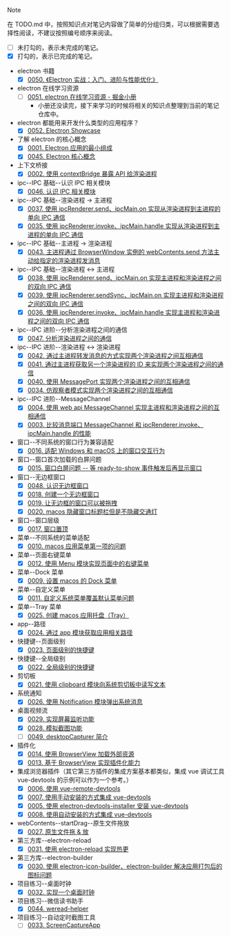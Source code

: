> [!NOTE]
> 在 TODO.md 中，按照知识点对笔记内容做了简单的分组归类，可以根据需要选择性阅读，不建议按照编号顺序来阅读。
> - [ ] 未打勾的，表示未完成的笔记。
> - [x] 打勾的，表示已完成的笔记。

- electron 书籍
  - [x] [0050. 《Electron 实战：入门、进阶与性能优化》](./0050.%20%E3%80%8AElectron%20%E5%AE%9E%E6%88%98%EF%BC%9A%E5%85%A5%E9%97%A8%E3%80%81%E8%BF%9B%E9%98%B6%E4%B8%8E%E6%80%A7%E8%83%BD%E4%BC%98%E5%8C%96%E3%80%8B/README.md)
- electron 在线学习资源
  - [ ] [0051. electron 在线学习资源 - 掘金小册](./0051.%20electron%20%E5%9C%A8%E7%BA%BF%E5%AD%A6%E4%B9%A0%E8%B5%84%E6%BA%90%20-%20%E6%8E%98%E9%87%91%E5%B0%8F%E5%86%8C/README.md)
    - 小册还没读完，接下来学习的时候将相关的知识点整理到当前的笔记仓库中。
- electron 都能用来开发什么类型的应用程序？
  -  [x] [0052. Electron Showcase](./0052.%20Electron%20Showcase/README.md)
- 了解 electron 的核心概念
  - [x] [0001. Electron 应用的最小组成](./0001.%20Electron%20%E5%BA%94%E7%94%A8%E7%9A%84%E6%9C%80%E5%B0%8F%E7%BB%84%E6%88%90/README.md)
  - [x] [0045. Electron 核心概念](./0045.%20Electron%20%E6%A0%B8%E5%BF%83%E6%A6%82%E5%BF%B5/README.md)
- 上下文桥接
  - [x] [0002. 使用 contextBridge 暴露 API 给渲染进程](./0002.%20%E4%BD%BF%E7%94%A8%20contextBridge%20%E6%9A%B4%E9%9C%B2%20API%20%E7%BB%99%E6%B8%B2%E6%9F%93%E8%BF%9B%E7%A8%8B/README.md)
- ipc--IPC 基础--认识 IPC 相关模块
  - [x] [0046. 认识 IPC 相关模块](./0046.%20%E8%AE%A4%E8%AF%86%20IPC%20%E7%9B%B8%E5%85%B3%E6%A8%A1%E5%9D%97/README.md)
- ipc--IPC 基础--渲染进程 -> 主进程
  - [x] [0037. 使用 ipcRenderer.send、ipcMain.on 实现从渲染进程到主进程的单向 IPC 通信](./0037.%20%E4%BD%BF%E7%94%A8%20ipcRenderer.send%E3%80%81ipcMain.on%20%E5%AE%9E%E7%8E%B0%E4%BB%8E%E6%B8%B2%E6%9F%93%E8%BF%9B%E7%A8%8B%E5%88%B0%E4%B8%BB%E8%BF%9B%E7%A8%8B%E7%9A%84%E5%8D%95%E5%90%91%20IPC%20%E9%80%9A%E4%BF%A1/README.md)
  - [x] [0035. 使用 ipcRenderer.invoke、ipcMain.handle 实现从渲染进程到主进程的单向 IPC 通信](./0035.%20%E4%BD%BF%E7%94%A8%20ipcRenderer.invoke%E3%80%81ipcMain.handle%20%E5%AE%9E%E7%8E%B0%E4%BB%8E%E6%B8%B2%E6%9F%93%E8%BF%9B%E7%A8%8B%E5%88%B0%E4%B8%BB%E8%BF%9B%E7%A8%8B%E7%9A%84%E5%8D%95%E5%90%91%20IPC%20%E9%80%9A%E4%BF%A1/README.md)
- ipc--IPC 基础--主进程 -> 渲染进程
  - [x] [0043. 主进程通过 BrowserWindow 实例的 webContents.send 方法主动给指定的渲染进程发消息](./0043.%20%E4%B8%BB%E8%BF%9B%E7%A8%8B%E9%80%9A%E8%BF%87%20BrowserWindow%20%E5%AE%9E%E4%BE%8B%E7%9A%84%20webContents.send%20%E6%96%B9%E6%B3%95%E4%B8%BB%E5%8A%A8%E7%BB%99%E6%8C%87%E5%AE%9A%E7%9A%84%E6%B8%B2%E6%9F%93%E8%BF%9B%E7%A8%8B%E5%8F%91%E6%B6%88%E6%81%AF/README.md)
- ipc--IPC 基础--渲染进程 <-> 主进程
  - [x] [0038. 使用 ipcRenderer.send、ipcMain.on 实现主进程和渲染进程之间的双向 IPC 通信](./0038.%20%E4%BD%BF%E7%94%A8%20ipcRenderer.send%E3%80%81ipcMain.on%20%E5%AE%9E%E7%8E%B0%E4%B8%BB%E8%BF%9B%E7%A8%8B%E5%92%8C%E6%B8%B2%E6%9F%93%E8%BF%9B%E7%A8%8B%E4%B9%8B%E9%97%B4%E7%9A%84%E5%8F%8C%E5%90%91%20IPC%20%E9%80%9A%E4%BF%A1/README.md)
  - [x] [0039. 使用 ipcRenderer.sendSync、ipcMain.on 实现主进程和渲染进程之间的双向 IPC 通信](./0039.%20%E4%BD%BF%E7%94%A8%20ipcRenderer.sendSync%E3%80%81ipcMain.on%20%E5%AE%9E%E7%8E%B0%E4%B8%BB%E8%BF%9B%E7%A8%8B%E5%92%8C%E6%B8%B2%E6%9F%93%E8%BF%9B%E7%A8%8B%E4%B9%8B%E9%97%B4%E7%9A%84%E5%8F%8C%E5%90%91%20IPC%20%E9%80%9A%E4%BF%A1/README.md)
  - [x] [0036. 使用 ipcRenderer.invoke、ipcMain.handle 实现主进程和渲染进程之间的双向 IPC 通信](./0036.%20%E4%BD%BF%E7%94%A8%20ipcRenderer.invoke%E3%80%81ipcMain.handle%20%E5%AE%9E%E7%8E%B0%E4%B8%BB%E8%BF%9B%E7%A8%8B%E5%92%8C%E6%B8%B2%E6%9F%93%E8%BF%9B%E7%A8%8B%E4%B9%8B%E9%97%B4%E7%9A%84%E5%8F%8C%E5%90%91%20IPC%20%E9%80%9A%E4%BF%A1/README.md)
- ipc--IPC 进阶--分析渲染进程之间的通信
  - [x] [0047. 分析渲染进程之间的通信](./0047.%20%E5%88%86%E6%9E%90%E6%B8%B2%E6%9F%93%E8%BF%9B%E7%A8%8B%E4%B9%8B%E9%97%B4%E7%9A%84%E9%80%9A%E4%BF%A1/README.md)
- ipc--IPC 进阶--渲染进程 <-> 渲染进程
  - [x] [0042. 通过主进程转发消息的方式实现两个渲染进程之间互相通信](./0042.%20%E9%80%9A%E8%BF%87%E4%B8%BB%E8%BF%9B%E7%A8%8B%E8%BD%AC%E5%8F%91%E6%B6%88%E6%81%AF%E7%9A%84%E6%96%B9%E5%BC%8F%E5%AE%9E%E7%8E%B0%E4%B8%A4%E4%B8%AA%E6%B8%B2%E6%9F%93%E8%BF%9B%E7%A8%8B%E4%B9%8B%E9%97%B4%E4%BA%92%E7%9B%B8%E9%80%9A%E4%BF%A1/README.md)
  - [x] [0041. 通过主进程获取另一个渲染进程的 ID 来实现两个渲染进程之间的通信](./0041.%20%E9%80%9A%E8%BF%87%E4%B8%BB%E8%BF%9B%E7%A8%8B%E8%8E%B7%E5%8F%96%E5%8F%A6%E4%B8%80%E4%B8%AA%E6%B8%B2%E6%9F%93%E8%BF%9B%E7%A8%8B%E7%9A%84%20ID%20%E6%9D%A5%E5%AE%9E%E7%8E%B0%E4%B8%A4%E4%B8%AA%E6%B8%B2%E6%9F%93%E8%BF%9B%E7%A8%8B%E4%B9%8B%E9%97%B4%E7%9A%84%E9%80%9A%E4%BF%A1/README.md)
  - [x] [0040. 使用 MessagePort 实现两个渲染进程之间的互相通信](./0040.%20%E4%BD%BF%E7%94%A8%20MessagePort%20%E5%AE%9E%E7%8E%B0%E4%B8%A4%E4%B8%AA%E6%B8%B2%E6%9F%93%E8%BF%9B%E7%A8%8B%E4%B9%8B%E9%97%B4%E7%9A%84%E4%BA%92%E7%9B%B8%E9%80%9A%E4%BF%A1/README.md)
  - [x] [0034. 仿观察者模式实现两个渲染进程之间的互相通信](./0034.%20%E4%BB%BF%E8%A7%82%E5%AF%9F%E8%80%85%E6%A8%A1%E5%BC%8F%E5%AE%9E%E7%8E%B0%E4%B8%A4%E4%B8%AA%E6%B8%B2%E6%9F%93%E8%BF%9B%E7%A8%8B%E4%B9%8B%E9%97%B4%E7%9A%84%E4%BA%92%E7%9B%B8%E9%80%9A%E4%BF%A1/README.md)
- ipc--IPC 进阶--MessageChannel
  - [x] [0004. 使用 web api MessageChannel 实现主进程和渲染进程之间的互相通信](./0004.%20%E4%BD%BF%E7%94%A8%20web%20api%20MessageChannel%20%E5%AE%9E%E7%8E%B0%E4%B8%BB%E8%BF%9B%E7%A8%8B%E5%92%8C%E6%B8%B2%E6%9F%93%E8%BF%9B%E7%A8%8B%E4%B9%8B%E9%97%B4%E7%9A%84%E4%BA%92%E7%9B%B8%E9%80%9A%E4%BF%A1/README.md)
  - [x] [0003. 比较消息端口 MessageChannel 和 ipcRenderer.invoke、ipcMain.handle 的性能](./0003.%20%E6%AF%94%E8%BE%83%E6%B6%88%E6%81%AF%E7%AB%AF%E5%8F%A3%20MessageChannel%20%E5%92%8C%20ipcRenderer.invoke%E3%80%81ipcMain.handle%20%E7%9A%84%E6%80%A7%E8%83%BD/README.md)
- 窗口--不同系统的窗口行为兼容适配
  - [x] [0016. 适配 Windows 和 macOS 上的窗口交互行为](./0016.%20%E9%80%82%E9%85%8D%20Windows%20%E5%92%8C%20macOS%20%E4%B8%8A%E7%9A%84%E7%AA%97%E5%8F%A3%E4%BA%A4%E4%BA%92%E8%A1%8C%E4%B8%BA/README.md)
- 窗口--窗口首次加载的白屏问题
  - [x] [0015. 窗口白屏问题 -- 等 ready-to-show 事件触发后再显示窗口](./0015.%20%E7%AA%97%E5%8F%A3%E7%99%BD%E5%B1%8F%E9%97%AE%E9%A2%98%20--%20%E7%AD%89%20ready-to-show%20%E4%BA%8B%E4%BB%B6%E8%A7%A6%E5%8F%91%E5%90%8E%E5%86%8D%E6%98%BE%E7%A4%BA%E7%AA%97%E5%8F%A3/README.md)
- 窗口--无边框窗口
  - [x] [0048. 认识无边框窗口](./0048.%20%E8%AE%A4%E8%AF%86%E6%97%A0%E8%BE%B9%E6%A1%86%E7%AA%97%E5%8F%A3/README.md)
  - [x] [0018. 创建一个无边框窗口](./0018.%20%E5%88%9B%E5%BB%BA%E4%B8%80%E4%B8%AA%E6%97%A0%E8%BE%B9%E6%A1%86%E7%AA%97%E5%8F%A3/README.md)
  - [x] [0019. 让无边框的窗口可以被拖拽](./0019.%20%E8%AE%A9%E6%97%A0%E8%BE%B9%E6%A1%86%E7%9A%84%E7%AA%97%E5%8F%A3%E5%8F%AF%E4%BB%A5%E8%A2%AB%E6%8B%96%E6%8B%BD/README.md)
  - [x] [0020. macos 隐藏窗口标题栏但是不隐藏交通灯](./0020.%20macos%20%E9%9A%90%E8%97%8F%E7%AA%97%E5%8F%A3%E6%A0%87%E9%A2%98%E6%A0%8F%E4%BD%86%E6%98%AF%E4%B8%8D%E9%9A%90%E8%97%8F%E4%BA%A4%E9%80%9A%E7%81%AF/README.md)
- 窗口--窗口层级
  - [x] [0017. 窗口置顶](./0017.%20%E7%AA%97%E5%8F%A3%E7%BD%AE%E9%A1%B6/README.md)
- 菜单--不同系统的菜单适配
  - [x] [0010. macos 应用菜单第一项的问题](./0010.%20macos%20%E5%BA%94%E7%94%A8%E8%8F%9C%E5%8D%95%E7%AC%AC%E4%B8%80%E9%A1%B9%E7%9A%84%E9%97%AE%E9%A2%98/README.md)
- 菜单--页面右键菜单
  - [x] [0012. 使用 Menu 模块实现页面中的右键菜单](./0012.%20%E4%BD%BF%E7%94%A8%20Menu%20%E6%A8%A1%E5%9D%97%E5%AE%9E%E7%8E%B0%E9%A1%B5%E9%9D%A2%E4%B8%AD%E7%9A%84%E5%8F%B3%E9%94%AE%E8%8F%9C%E5%8D%95/README.md)
- 菜单--Dock 菜单
  - [x] [0009. 设置 macos 的 Dock 菜单](./0009.%20%E8%AE%BE%E7%BD%AE%20macos%20%E7%9A%84%20Dock%20%E8%8F%9C%E5%8D%95/README.md)
- 菜单--自定义菜单
  - [x] [0011. 自定义系统菜单覆盖默认菜单问题](./0011.%20%E8%87%AA%E5%AE%9A%E4%B9%89%E7%B3%BB%E7%BB%9F%E8%8F%9C%E5%8D%95%E8%A6%86%E7%9B%96%E9%BB%98%E8%AE%A4%E8%8F%9C%E5%8D%95%E9%97%AE%E9%A2%98/README.md)
- 菜单--Tray 菜单
  - [x] [0025. 创建 macos 应用托盘（Tray）](./0025.%20%E5%88%9B%E5%BB%BA%20macos%20%E5%BA%94%E7%94%A8%E6%89%98%E7%9B%98%EF%BC%88Tray%EF%BC%89/README.md)
- app--路径
  - [x] [0024. 通过 app 模块获取应用相关路径](./0024.%20%E9%80%9A%E8%BF%87%20app%20%E6%A8%A1%E5%9D%97%E8%8E%B7%E5%8F%96%E5%BA%94%E7%94%A8%E7%9B%B8%E5%85%B3%E8%B7%AF%E5%BE%84/README.md)
- 快捷键--页面级别
  - [x] [0023. 页面级别的快捷键](./0023.%20%E9%A1%B5%E9%9D%A2%E7%BA%A7%E5%88%AB%E7%9A%84%E5%BF%AB%E6%8D%B7%E9%94%AE/README.md)
- 快捷键--全局级别
  - [x] [0022. 全局级别的快捷键](./0022.%20%E5%85%A8%E5%B1%80%E7%BA%A7%E5%88%AB%E7%9A%84%E5%BF%AB%E6%8D%B7%E9%94%AE/README.md)
- 剪切板
  - [x] [0021. 使用 clipboard 模块向系统剪切板中读写文本](./0021.%20%E4%BD%BF%E7%94%A8%20clipboard%20%E6%A8%A1%E5%9D%97%E5%90%91%E7%B3%BB%E7%BB%9F%E5%89%AA%E5%88%87%E6%9D%BF%E4%B8%AD%E8%AF%BB%E5%86%99%E6%96%87%E6%9C%AC/README.md)
- 系统通知
  - [x] [0026. 使用 Notification 模块弹出系统消息](./0026.%20%E4%BD%BF%E7%94%A8%20Notification%20%E6%A8%A1%E5%9D%97%E5%BC%B9%E5%87%BA%E7%B3%BB%E7%BB%9F%E6%B6%88%E6%81%AF/README.md)
- 桌面视频流
  - [x] [0029. 实现屏幕监听功能](./0029.%20%E5%AE%9E%E7%8E%B0%E5%B1%8F%E5%B9%95%E7%9B%91%E5%90%AC%E5%8A%9F%E8%83%BD/README.md)
  - [x] [0028. 模拟截图功能](./0028.%20%E6%A8%A1%E6%8B%9F%E6%88%AA%E5%9B%BE%E5%8A%9F%E8%83%BD/README.md)
  - [ ] [0049. desktopCapturer 简介](./0049.%20desktopCapturer%20%E7%AE%80%E4%BB%8B/README.md)
- 插件化
  - [x] [0014. 使用 BrowserView 加载外部资源](./0014.%20%E4%BD%BF%E7%94%A8%20BrowserView%20%E5%8A%A0%E8%BD%BD%E5%A4%96%E9%83%A8%E8%B5%84%E6%BA%90/README.md)
  - [x] [0013. 基于 BrowserView 实现插件化能力](./0013.%20%E5%9F%BA%E4%BA%8E%20BrowserView%20%E5%AE%9E%E7%8E%B0%E6%8F%92%E4%BB%B6%E5%8C%96%E8%83%BD%E5%8A%9B/README.md)
- 集成浏览器插件（其它第三方插件的集成方案基本都类似，集成 vue 调试工具 vue-devtools 的示例可以作为一个参考。）
  - [x] [0006. 使用 vue-remote-devtools](./0006.%20%E4%BD%BF%E7%94%A8%20vue-remote-devtools/README.md)
  - [x] [0007. 使用手动安装的方式集成 vue-devtools](./0007.%20%E4%BD%BF%E7%94%A8%E6%89%8B%E5%8A%A8%E5%AE%89%E8%A3%85%E7%9A%84%E6%96%B9%E5%BC%8F%E9%9B%86%E6%88%90%20vue-devtools/README.md)
  - [x] [0005. 使用 electron-devtools-installer 安装 vue-devtools](./0005.%20%E4%BD%BF%E7%94%A8%20electron-devtools-installer%20%E5%AE%89%E8%A3%85%20vue-devtools/README.md)
  - [x] [0008. 使用自动安装的方式集成 vue-devtools](./0008.%20%E4%BD%BF%E7%94%A8%E8%87%AA%E5%8A%A8%E5%AE%89%E8%A3%85%E7%9A%84%E6%96%B9%E5%BC%8F%E9%9B%86%E6%88%90%20vue-devtools/README.md)
- webContents--startDrag--原生文件拖放
  - [x] [0027. 原生文件拖 & 放](./0027.%20%E5%8E%9F%E7%94%9F%E6%96%87%E4%BB%B6%E6%8B%96%20%26%20%E6%94%BE/README.md)
- 第三方库--electron-reload
  - [x] [0031. 使用 electron-reload 实现热更](./0031.%20%E4%BD%BF%E7%94%A8%20electron-reload%20%E5%AE%9E%E7%8E%B0%E7%83%AD%E6%9B%B4/README.md)
- 第三方库--electron-builder
  - [x] [0030. 使用 electron-icon-builder、electron-builder 解决应用打包后的图标问题](./0030.%20%E4%BD%BF%E7%94%A8%20electron-icon-builder%E3%80%81electron-builder%20%E8%A7%A3%E5%86%B3%E5%BA%94%E7%94%A8%E6%89%93%E5%8C%85%E5%90%8E%E7%9A%84%E5%9B%BE%E6%A0%87%E9%97%AE%E9%A2%98/README.md)
- 项目练习--桌面时钟
  - [x] [0032. 实现一个桌面时钟](./0032.%20%E5%AE%9E%E7%8E%B0%E4%B8%80%E4%B8%AA%E6%A1%8C%E9%9D%A2%E6%97%B6%E9%92%9F/README.md)
- 项目练习--微信读书助手
  - [x] [0044. weread-helper](./0044.%20weread-helper/README.md)
- 项目练习--自动定时截图工具
  - [ ] [0033. ScreenCaptureApp](./0033.%20ScreenCaptureApp/README.md)